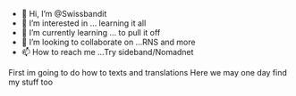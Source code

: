 - 👋 Hi, I’m @Swissbandit
- 👀 I’m interested in ... learning it all
- 🌱 I’m currently learning ... to pull it off
- 💞️ I’m looking to collaborate on ...RNS and more
- 📫 How to reach me ...Try sideband/Nomadnet

<!---
Swissbandit/Swissbandit is a ✨ special ✨ repository because its `README.md` (this file) appears on your GitHub profile.
You can click the Preview link to take a look at your changes.
--->
First im going to do how to texts and translations
Here we may one day find my stuff too
